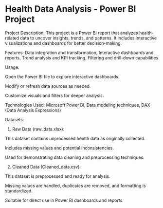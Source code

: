# Health Data Analysis - Power BI Project

Project Description:
This project is a Power BI report that analyzes health-related data to uncover insights, trends, and patterns. It includes interactive visualizations and dashboards for better decision-making.

Features:
Data integration and transformation,
Interactive dashboards and reports,
Trend analysis and KPI tracking,
Filtering and drill-down capabilities

Usage:

Open the Power BI file to explore interactive dashboards.

Modify or refresh data sources as needed.

Customize visuals and filters for deeper analysis.


Technologies Used:
Microsoft Power BI,
Data modeling techniques,
DAX (Data Analysis Expressions)


Datasets:

1. Raw Data (raw_data.xlsx):

This dataset contains unprocessed health data as originally collected.

Includes missing values and potential inconsistencies.

Used for demonstrating data cleaning and preprocessing techniques.

2. Cleaned Data (Cleaned_data.csv):

This dataset is preprocessed and ready for analysis.

Missing values are handled, duplicates are removed, and formatting is standardized.

Suitable for direct use in Power BI dashboards and reports.
